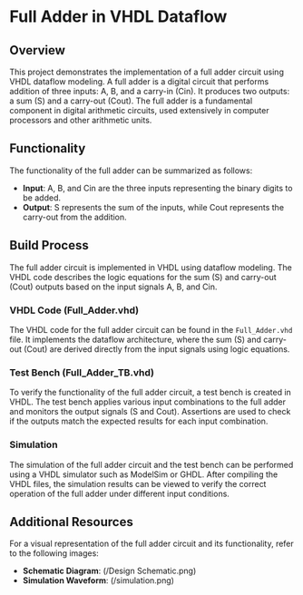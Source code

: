 # Full Adder in VHDL Dataflow

## Overview
This project demonstrates the implementation of a full adder circuit using VHDL dataflow modeling. A full adder is a digital circuit that performs addition of three inputs: A, B, and a carry-in (Cin). It produces two outputs: a sum (S) and a carry-out (Cout). The full adder is a fundamental component in digital arithmetic circuits, used extensively in computer processors and other arithmetic units.

## Functionality
The functionality of the full adder can be summarized as follows:
- **Input**: A, B, and Cin are the three inputs representing the binary digits to be added.
- **Output**: S represents the sum of the inputs, while Cout represents the carry-out from the addition.

## Build Process
The full adder circuit is implemented in VHDL using dataflow modeling. The VHDL code describes the logic equations for the sum (S) and carry-out (Cout) outputs based on the input signals A, B, and Cin.

### VHDL Code (Full_Adder.vhd)
The VHDL code for the full adder circuit can be found in the `Full_Adder.vhd` file. It implements the dataflow architecture, where the sum (S) and carry-out (Cout) are derived directly from the input signals using logic equations.

### Test Bench (Full_Adder_TB.vhd)
To verify the functionality of the full adder circuit, a test bench is created in VHDL. The test bench applies various input combinations to the full adder and monitors the output signals (S and Cout). Assertions are used to check if the outputs match the expected results for each input combination.

### Simulation
The simulation of the full adder circuit and the test bench can be performed using a VHDL simulator such as ModelSim or GHDL. After compiling the VHDL files, the simulation results can be viewed to verify the correct operation of the full adder under different input conditions.

## Additional Resources
For a visual representation of the full adder circuit and its functionality, refer to the following images:
- **Schematic Diagram**: (/Design Schematic.png)
- **Simulation Waveform**: (/simulation.png)

